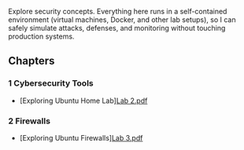 Explore security concepts. Everything here runs in a self-contained environment (virtual machines, Docker, and other lab setups), so I can safely simulate attacks, defenses, and monitoring without touching production systems.
## Chapters

### 1 Cybersecurity Tools
- [Exploring Ubuntu Home Lab][Lab 2.pdf](https://github.com/user-attachments/files/22548913/Lab.2.pdf)
### 2 Firewalls
- [Exploring Ubuntu Firewalls][Lab 3.pdf](https://github.com/user-attachments/files/22584850/Lab.3.pdf)


